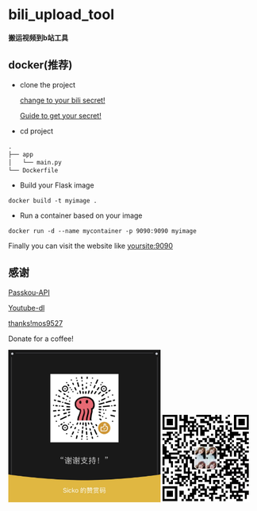 # bili_upload_tool
**搬运视频到b站工具**

## docker(推荐)

- clone the project

  [change to your bili secret!](https://github.com/googidaddy/bili_upload_tool/blob/202c1615f444413e4d6528b0b96722221024dc12/app/utils/__init__.py#L10)

  [Guide to get your secret!](https://github.com/Passkou/bilibili-api#%E8%8E%B7%E5%8F%96-sessdata-%E5%92%8C-csrf)

- cd project 

```
.
├── app
│   └── main.py
└── Dockerfile
```

- Build your Flask image

```
docker build -t myimage .
```

- Run a container based on your image

```
docker run -d --name mycontainer -p 9090:9090 myimage
```

Finally you can visit the website like <u>yoursite:9090</u>

## 感谢

[Passkou-API](https://github.com/Passkou/bilibili-api)

[Youtube-dl](https://github.com/ytdl-org/youtube-dl)

[thanks!mos9527](https://github.com/greats3an)

Donate for a coffee!

<img src="https://raw.githubusercontent.com/googidaddy/img/master/wechat_pay.jpg" alt="donate by wechat" style="zoom:30%;" />

<img src="https://raw.githubusercontent.com/googidaddy/img/master/alipay.jpg" alt="alipay" style="zoom:60%;" />
